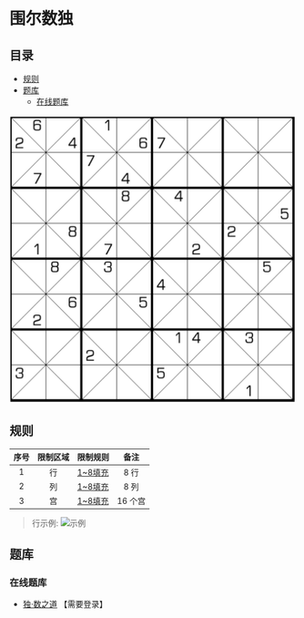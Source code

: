 # 围尔数独
<!-- START doctoc generated TOC please keep comment here to allow auto update -->
<!-- DON'T EDIT THIS SECTION, INSTEAD RE-RUN doctoc TO UPDATE -->
## 目录

- [规则](#%E8%A7%84%E5%88%99)
- [题库](#%E9%A2%98%E5%BA%93)
  - [在线题库](#%E5%9C%A8%E7%BA%BF%E9%A2%98%E5%BA%93)

<!-- END doctoc generated TOC please keep comment here to allow auto update -->

![题](../../images/sudoku/围尔数独.png)

## 规则

| 序号  | 限制区域 | 限制规则    |  备注   |
|:---:|:----:|:--------|:-----:|
|  1  |  行   | [1~8填充] |  8 行  |
|  2  |  列   | [1~8填充] |  8 列  |
|  3  |  宫   | [1~8填充] | 16 个宫 |

> 行示例:
> ![示例](http://www.sudokufans.org.cn/images/demo_wil.png)

## 题库

### 在线题库

- [独·数之道](http://www.sudokufans.org.cn/lx/game.index.php?type=wil) 【需要登录】

[1~8填充]: ../../rules/rules.md#1to8填充
